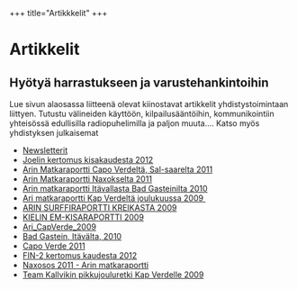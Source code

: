 +++
title="Artikkkelit"
+++

# Artikkelit


## Hyötyä harrastukseen ja varustehankintoihin

Lue sivun alaosassa liitteenä olevat kiinostavat artikkelit yhdistystoimintaan liittyen.
Tutustu välineiden käyttöön, kilpailusääntöihin, kommunikointiin yhteisössä edullisilla radiopuhelimilla ja paljon muuta....
Katso myös yhdistyksen julkaisemat 

* [Newsletterit](/newsletter.html)
* [Joelin kertomus kisakaudesta 2012](artikkelit/fin-2-kertomus-kaudesta-2012.html) 
* [Arin Matkaraportti Capo Verdeltä, Sal-saarelta 2011](artikkelit/capo-verde-2011.html) 
* [Arin Matkaraportti Naxokselta 2011](artikkelit/naxosos-2011---arin-matkaraportti.html) 
* [Arin matkaraportti Itävallasta Bad Gasteinilta 2010](artikkelit/bad-gastein-itaevaelta-2010.html) 
* [Ari matkaraportti Kap Verdeltä joulukuussa 2009&nbsp;](artikkelit/ari_capverde_matkaraportti_2009.html) 
* [ARIN SURFFIRAPORTTI KREIKASTA 2009](newsletter/Surffimatkalla%20Kreikan%20saaristossa.pdf) 
* [KIELIN EM-KISARAPORTTI 2009]() 
* [Ari_CapVerde_2009](artikkelit/ari_capverde_2009.html) 
* [Bad Gastein, Itävälta, 2010](artikkelit/bad-gastein-itaevaelta-2010.html) 
* [Capo Verde 2011](artikkelit/capo-verde-2011.html) 
* [FIN-2 kertomus kaudesta 2012](artikkelit/fin-2-kertomus-kaudesta-2012.html) 
* [Naxosos 2011 - Arin matkaraportti](artikkelit/naxosos-2011---arin-matkaraportti.html) 
* [Team Kallvikin pikkujouluretki Kap Verdelle 2009](artikkelit/ari_capverde_matkaraportti_2009.html) 
